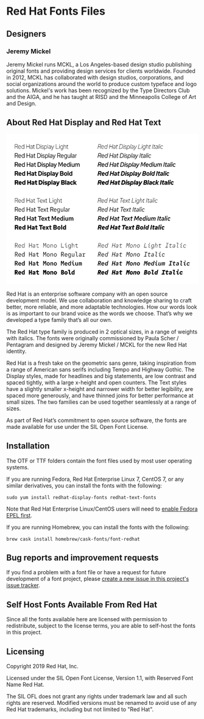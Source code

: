# Red Hat Fonts Files

## Designers

### Jeremy Mickel

Jeremy Mickel runs MCKL, a Los Angeles-based design studio publishing original fonts and providing design services for clients worldwide. Founded in 2012, MCKL has collaborated with design studios, corporations, and social organizations around the world to produce custom typeface and logo solutions. Mickel's work has been recognized by the Type Directors Club and the AIGA, and he has taught at RISD and the Minneapolis College of Art and Design.


## About Red Hat Display and Red Hat Text

<img src='type-specimen@2x.png' width='752' height='393' />

Red Hat is an enterprise software company with an open source development model. We use collaboration and knowledge sharing to craft better, more reliable, and more adaptable technologies. How our words look is as important to our brand voice as the words we choose. That’s why we developed a type family that’s all our own.

The Red Hat type family is produced in 2 optical sizes, in a range of weights with italics. The fonts were originally commissioned by Paula Scher / Pentagram and designed by Jeremy Mickel / MCKL for the new Red Hat identity.

Red Hat is a fresh take on the geometric sans genre, taking inspiration from a range of American sans serifs including Tempo and Highway Gothic. The Display styles, made for headlines and big statements, are low contrast and spaced tightly, with a large x-height and open counters. The Text styles have a slightly smaller x-height and narrower width for better legibility, are spaced more generously, and have thinned joins for better performance at small sizes. The two families can be used together seamlessly at a range of sizes.

As part of Red Hat’s commitment to open source software, the fonts are made available for use under the SIL Open Font License.

## Installation

The OTF or TTF folders contain the font files used by most user operating systems.

If you are running Fedora, Red Hat Enterprise Linux 7, CentOS 7, or any similar derivatives, you can install the fonts with the following:
```
sudo yum install redhat-display-fonts redhat-text-fonts
```
Note that Red Hat Enterprise Linux/CentOS users will need to [enable Fedora EPEL first](https://fedoraproject.org/wiki/EPEL).


If you are running Homebrew, you can install the fonts with the following:
```
brew cask install homebrew/cask-fonts/font-redhat
```

## Bug reports and improvement requests

If you find a problem with a font file or have a request for future development of a font project, please [create a new issue in this project's issue tracker](https://github.com/RedHatOfficial/RedHatFont/issues).

## Self Host Fonts Available From Red Hat

Since all the fonts available here are licensed with permission to redistribute, subject to the license terms, you are able to self-host the fonts in this project.

## Licensing

Copyright 2019 Red Hat, Inc.

Licensed under the SIL Open Font License, Version 1.1, with Reserved Font Name Red Hat.

The SIL OFL does not grant any rights under trademark law and all such rights are reserved. Modified versions must be renamed to avoid use of any Red Hat trademarks, including but not limited to "Red Hat".
